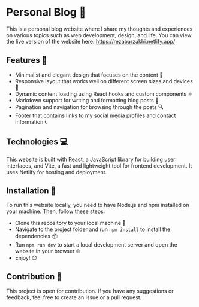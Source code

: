 # Personal Blog 📝

This is a personal blog website where I share my thoughts and experiences on various topics such as web development, design, and life. You can view the live version of the website here: https://rezabarzakhi.netlify.app/

## Features 🌟

- Minimalist and elegant design that focuses on the content 🎨
- Responsive layout that works well on different screen sizes and devices 📱
- Dynamic content loading using React hooks and custom components ⚛️
- Markdown support for writing and formatting blog posts 📄
- Pagination and navigation for browsing through the posts 🔍
- Footer that contains links to my social media profiles and contact information 📞

## Technologies 💻

This website is built with React, a JavaScript library for building user interfaces, and Vite, a fast and lightweight tool for frontend development. It uses Netlify for hosting and deployment.

## Installation 🚀

To run this website locally, you need to have Node.js and npm installed on your machine. Then, follow these steps:

- Clone this repository to your local machine 📂
- Navigate to the project folder and run `npm install` to install the dependencies 📦
- Run `npm run dev` to start a local development server and open the website in your browser 🌐
- Enjoy! 😊

## Contribution 💬

This project is open for contribution. If you have any suggestions or feedback, feel free to create an issue or a pull request.

 

